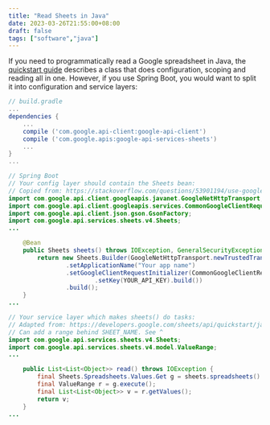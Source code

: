 ```yaml
---
title: "Read Sheets in Java"
date: 2023-03-26T21:55:00+08:00
draft: false
tags: ["software","java"]
---
```

If you need to programmatically read a Google spreadsheet in Java, the [quickstart guide](https://developers.google.com/sheets/api/quickstart/java) describes a class that does configuration, scoping and reading all in one. However, if you use Spring Boot, you would want to split it into configuration and service layers:

```groovy
// build.gradle
...
dependencies {
    ...
    compile ('com.google.api-client:google-api-client')
    compile ('com.google.apis:google-api-services-sheets')
    ...
}
...
```

```java
// Spring Boot
// Your config layer should contain the Sheets bean:
// Copied from: https://stackoverflow.com/questions/53901194/use-google-sheets-java-api-with-api-key-not-oauth
import com.google.api.client.googleapis.javanet.GoogleNetHttpTransport;
import com.google.api.client.googleapis.services.CommonGoogleClientRequestInitializer;
import com.google.api.client.json.gson.GsonFactory;
import com.google.api.services.sheets.v4.Sheets;
...

    @Bean
    public Sheets sheets() throws IOException, GeneralSecurityException {
        return new Sheets.Builder(GoogleNetHttpTransport.newTrustedTransport(), GsonFactory.getDefaultInstance(), null)
                .setApplicationName("Your app name")
                .setGoogleClientRequestInitializer(CommonGoogleClientRequestInitializer.newBuilder()
                        .setKey(YOUR_API_KEY).build())
                .build();
    }
...

// Your service layer which makes sheets() do tasks:
// Adapted from: https://developers.google.com/sheets/api/quickstart/java
// Can add a range behind SHEET_NAME. See ^
import com.google.api.services.sheets.v4.Sheets;
import com.google.api.services.sheets.v4.model.ValueRange;
...

    public List<List<Object>> read() throws IOException {
        final Sheets.Spreadsheets.Values.Get g = sheets.spreadsheets().values().get(SHEET_ID, SHEET_NAME);
        final ValueRange r = g.execute();
        final List<List<Object>> v = r.getValues();
        return v;
    }
...
```
